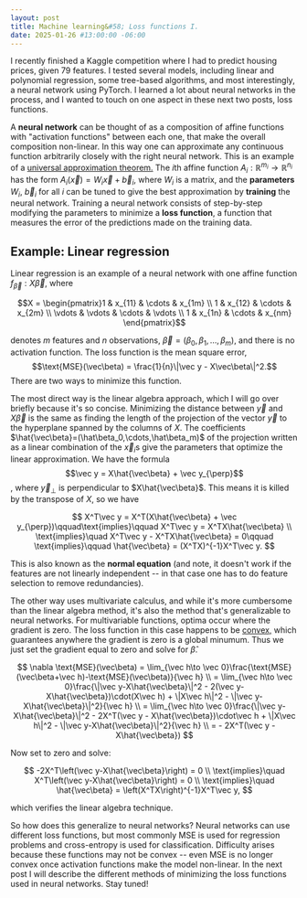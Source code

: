 ```yaml
---
layout: post
title: Machine learning&#58; Loss functions I.
date: 2025-01-26 #13:00:00 -06:00
---
```

I recently finished a Kaggle competition where I had to predict housing prices, given 79 features.  I tested several models, including linear and polynomial regression, some tree-based algorithms, and most interestingly, a neural network using PyTorch.  I learned a lot about neural networks in the process, and I wanted to touch on one aspect in these next two posts, loss functions.

A **neural network** can be thought of as a composition of affine functions with "activation functions" between each one, that make the overall composition non-linear.  In this way one can approximate any continuous function arbitrarily closely with the right neural network.  This is an example of a [universal approximation theorem.](https://en.wikipedia.org/wiki/Universal_approximation_theorem)  The $i$th affine function $A_i:\mathbb R^{m_i}\to \mathbb R^{n_i}$ has the form $A_i(\vec x) = W_i\vec x +\vec b_i$, where $W_i$ is a matrix, and the **parameters** $W_i$, $\vec b_i$ for all $i$ can be tuned to give the best approximation by **training** the neural network.  Training a neural network consists of step-by-step modifying the parameters to minimize a **loss function**, a function that measures the error of the predictions made on the training data.  

## Example: Linear regression

Linear regression is an example of a neural network with one affine function $f_{\vec\beta}:X\vec\beta$, where 

$$X = \begin{pmatrix}1 & x_{11} & \cdots & x_{1m} \\
1 & x_{12} & \cdots & x_{2m} \\
\vdots & \vdots & \cdots & \vdots \\
1 & x_{1n} & \cdots & x_{nm}
\end{pmatrix}$$

denotes $m$ features and $n$ observations, $\vec\beta = (\beta_0,\beta_1,\dots,\beta_m)$, and there is no activation function.  The loss function is the mean square error, 
$$\text{MSE}(\vec\beta) = \frac{1}{n}\|\vec y - X\vec\beta\|^2.$$
There are two ways to minimize this function.  

The most direct way is the linear algebra approach, which I will go over briefly because it's so concise.  Minimizing the distance between $\vec y$ and $X\vec\beta$ is the same as finding the length of the projection of the vector $\vec y$ to the hyperplane spanned by the columns of $X$.  The coefficients $\hat{\vec\beta}=(\hat\beta_0,\cdots,\hat\beta_m)$ of the projection written as a linear combination of the $\vec x_i$s give the parameters that optimize the linear approximation.  We have the formula
$$\vec y = X\hat{\vec\beta} + \vec y_{\perp}$$,
where $\vec y_{\perp}$ is perpendicular to $X\hat{\vec\beta}$.  This means it is killed by the transpose of $X$, so we have

$$
X^T\vec y = X^T(X\hat{\vec\beta} + \vec y_{\perp})\qquad\text{implies}\qquad
X^T\vec y = X^TX\hat{\vec\beta} 
\\
\text{implies}\quad X^T\vec y - X^TX\hat{\vec\beta} = 0\qquad \text{implies}\qquad
\hat{\vec\beta} = (X^TX)^{-1}X^T\vec y.
$$ 

This is also known as the **normal equation** (and note, it doesn't work if the features are not linearly independent -- in that case one has to do feature selection to remove redundancies).

The other way uses multivariate calculus, and while it's more cumbersome than the linear algebra method, it's also the method that's generalizable to neural networks.  For multivariable functions, optima occur where the gradient is zero.  The loss function in this case happens to be [convex,](https://en.wikipedia.org/wiki/Convex_function) which guarantees anywhere the gradient is zero is a global minumum.  Thus we just set the gradient equal to zero and solve for $\hat\beta$.

$$
\nabla \text{MSE}(\vec\beta) = \lim_{\vec h\to \vec 0}\frac{\text{MSE}(\vec\beta+\vec h)-\text{MSE}(\vec\beta)}{\vec h} 
\\
= \lim_{\vec h\to \vec 0}\frac{\|\vec y-X\hat{\vec\beta}\|^2 - 2(\vec y-X\hat{\vec\beta})\cdot(X\vec h) + \|X\vec h\|^2 - \|\vec y-X\hat{\vec\beta}\|^2}{\vec h} 
\\
= \lim_{\vec h\to \vec 0}\frac{\|\vec y-X\hat{\vec\beta}\|^2 - 2X^T(\vec y - X\hat{\vec\beta})\cdot\vec h + \|X\vec h\|^2 - \|\vec y-X\hat{\vec\beta}\|^2}{\vec h}
\\
= - 2X^T(\vec y - X\hat{\vec\beta})
$$

Now set to zero and solve:

$$
-2X^T\left(\vec y-X\hat{\vec\beta}\right) = 0 
\\
\text{implies}\quad 
X^T\left(\vec y-X\hat{\vec\beta}\right) = 0 
\\
\text{implies}\quad \hat{\vec\beta} = \left(X^TX\right)^{-1}X^T\vec y,
$$

which verifies the linear algebra technique.

So how does this generalize to neural networks?  Neural networks can use different loss functions, but most commonly MSE is used for regression problems and cross-entropy is used for classification.  Difficulty arises because these functions may not be convex -- even MSE is no longer convex once activation functions make the model non-linear.  In the next post I will describe the different methods of minimizing the loss functions used in neural networks.  Stay tuned!
